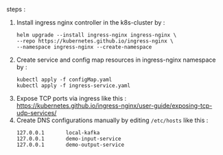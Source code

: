 steps :
1. Install ingress nginx controller in the k8s-cluster by :
    ```
    helm upgrade --install ingress-nginx ingress-nginx \
    --repo https://kubernetes.github.io/ingress-nginx \
    --namespace ingress-nginx --create-namespace
    ```
2. Create service and config map resources in ingress-nginx namespace by :
    ```
    kubectl apply -f configMap.yaml
    kubectl apply -f ingress-service.yaml
    ```
3. Expose TCP ports via ingress like this : https://kubernetes.github.io/ingress-nginx/user-guide/exposing-tcp-udp-services/
4. Create DNS configurations manually by editing `/etc/hosts` like this :
    ```
    127.0.0.1       local-kafka
    127.0.0.1       demo-input-service
    127.0.0.1       demo-output-service
    ```

